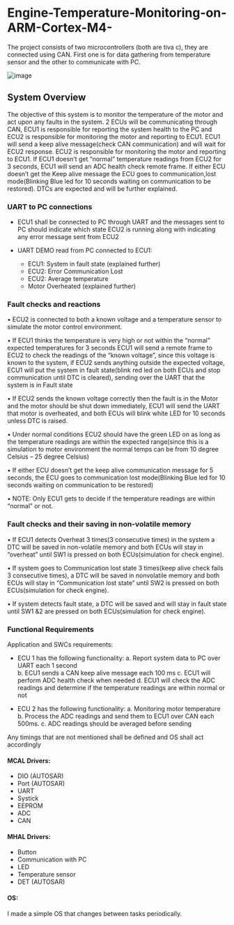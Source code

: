 # Engine-Temperature-Monitoring-on-ARM-Cortex-M4-
The project consists of two microcontrollers (both are tiva c), they are connected using CAN. First one is for data gathering from temperature sensor and the other to communicate with PC.

![image](https://github.com/marwan275/Engine-Temperature-Monitoring-on-ARM-Cortex-M4-/assets/88746411/91b53d50-865c-45ab-b09a-e6c0f9553f90)

## System Overview

The objective of this system is to monitor the temperature of the motor and act upon any faults in the system.
2 ECUs will be communicating through CAN, ECU1 is responsible for reporting the system health to the PC and ECU2 is responsible for monitoring the motor and reporting to ECU1.
ECU1 will send a keep alive message(check CAN communication) and will wait for ECU2 response.
ECU2 is responsible for monitoring the motor and reporting to ECU1.
If ECU1 doesn’t get “normal” temperature readings from ECU2 for 3 seconds, ECU1 will send an ADC health check remote frame.
If either ECU doesn’t get the Keep alive message the ECU goes to communication,lost mode(Blinking Blue led for 10 seconds waiting on communication to be restored).
DTCs are expected and will be further explained.
      
### UART to PC connections
- ECU1 shall be connected to PC through UART and the messages sent to PC should indicate which state ECU2 is running along with indicating any error message sent from ECU2

- UART DEMO read from PC connected to ECU1:
    - ECU1: System in fault state (explained further)
    - ECU2: Error Communication Lost
    - ECU2: Average temperature
    - Motor Overheated (explained further)



### Fault checks and reactions
• ECU2 is connected to both a known voltage and a temperature sensor to simulate the motor control environment.

• If ECU1 thinks the temperature is very high or not within the “normal” expected temperatures for 3 seconds ECU1 will send a remote frame to ECU2 to check the readings of the “known voltage”, since this voltage is known to the system, if ECU2 sends anything outside the expected voltage, ECU1 will put the system in fault state(blink red led on both ECUs and stop communication until DTC is cleared), sending over the UART that the system is in Fault state

• If ECU2 sends the known voltage correctly then the fault is in the Motor and the motor should be shut down immediately, ECU1 will send the UART that motor is overheated, and both ECUs will blink white LED for 10 seconds unless DTC is raised.

• Under normal conditions ECU2 should have the green LED on as long as the temperature readings are within the expected range(since this is a simulation to motor environment the normal temps can be from 10 degree Celsius – 25 degree Celsius)

• If either ECU doesn’t get the keep alive communication message for 5 seconds, the ECU goes to communication lost mode(Blinking Blue led for 10 seconds waiting on communication to be restored)

• NOTE:
Only ECU1 gets to decide if the temperature readings are within “normal” or not.

### Fault checks and their saving in non-volatile memory
• If ECU1 detects Overheat 3 times(3 consecutive times) in the system a DTC will be saved in non-volatile memory and both ECUs will stay in “overheat” until SW1 is pressed on both ECUs(simulation for check engine).

• If system goes to Communication lost state 3 times(keep alive check fails 3 consecutive times), a DTC will be saved in nonvolatile memory and both ECUs will stay in “Communication lost state” until SW2 is pressed on both ECUs(simulation for check engine).

• If system detects fault state, a DTC will be saved and will stay in fault state until SW1 &2 are pressed on both ECUs(simulation for check engine).

### Functional Requirements
Application and SWCs requirements:
-  ECU 1 has the following functionality:
        a. Report system data to PC over UART each 1 second  
        b. ECU1 sends a CAN keep alive message each 100 ms
        c. ECU1 will perform ADC health check when needed
        d. ECU1 will check the ADC readings and determine if the temperature readings are within normal or not

-  ECU 2 has the following functionality:
        a. Monitoring motor temperature
        b. Process the ADC readings and send them to ECU1 over CAN each 500ms.
        c. ADC readings should be averaged before sending
   
Any timings that are not mentioned shall be defined and OS shall act accordingly

#### MCAL Drivers:
- DIO (AUTOSAR)
- Port (AUTOSAR)
- UART
- Systick
- EEPROM
- ADC
- CAN
#### MHAL Drivers:
- Button
- Communication with PC
- LED
- Temperature sensor
- DET (AUTOSAR)
#### OS:
I made a simple OS that changes between tasks periodically.
  
